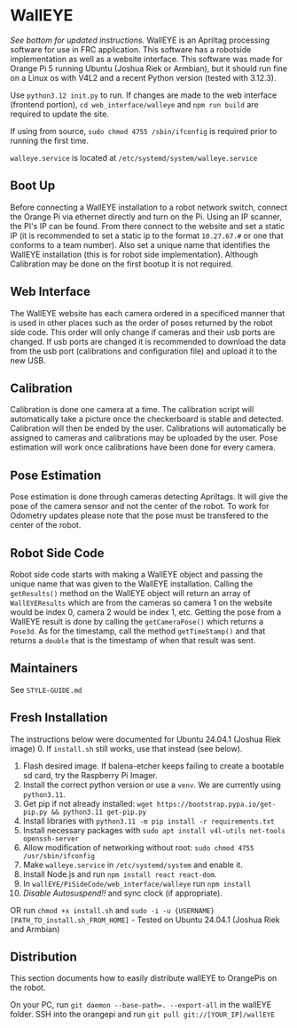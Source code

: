 # WallEYE
  _See bottom for updated instructions._
  WallEYE is an Apriltag processing software for use in FRC application. This software has a robotside implementation as well as a website interface. This software was made for Orange Pi 5 running Ubuntu (Joshua Riek or Armbian), but it should run fine on a Linux os with V4L2 and a recent Python version (tested with 3.12.3).

  Use `python3.12 init.py` to run. If changes are made to the web interface (frontend portion), `cd web_interface/walleye` and `npm run build` are required to update the site.  

  If using from source, `sudo chmod 4755 /sbin/ifconfig` is required prior to running the first time.

  `walleye.service` is located at `/etc/systemd/system/walleye.service`
  
## Boot Up
  Before connecting a WallEYE installation to a robot network switch, connect the Orange Pi via ethernet directly and turn on the Pi. Using an IP scanner, the PI's IP can be found. From there connect to the website and set a static IP (it is recommended to set a static ip to the format `10.27.67.#` or one that conforms to a team number). Also set a unique name that identifies the WallEYE installation (this is for robot side implementation). Although Calibration may be done on the first bootup it is not required. 
  
## Web Interface
  The WallEYE website has each camera ordered in a specificed manner that is used in other places such as the order of poses returned by the robot side code. This order will only change if cameras and their usb ports are changed. If usb ports are changed it is recommended to download the data from the usb port (calibrations and configuration file) and upload it to the new USB. 
  
## Calibration
  Calibration is done one camera at a time. The calibration script will automatically take a picture once the checkerboard is stable and detected. Calibration will then be ended by the user. Calibrations will automatically be assigned to cameras and calibrations may be uploaded by the user. Pose estimation will work once calibrations have been done for every camera.
  
## Pose Estimation
  Pose estimation is done through cameras detecting Apriltags. It will give the pose of the camera sensor and not the center of the robot. To work for Odometry updates please note that the pose must be transfered to the center of the robot. 
  
## Robot Side Code
  Robot side code starts with making a WallEYE object and passing the unique name that was given to the WallEYE installation. Calling the `getResults()` method on the WallEYE object will return an array of `WallEYEResults` which are from the cameras so camera 1 on the website would be index 0, camera 2 would be index 1, etc. Getting the pose from a WallEYE result is done by calling the `getCameraPose()` which returns a `Pose3d`. As for the timestamp, call the method `getTimeStamp()` and that returns a `double` that is the timestamp of when that result was sent.

## Maintainers
See `STYLE-GUIDE.md`

## Fresh Installation

The instructions below were documented for Ubuntu 24.04.1 (Joshua Riek image)
0. If `install.sh` still works, use that instead (see below).
1. Flash desired image. If balena-etcher keeps failing to create a bootable sd card, try the Raspberry Pi Imager.
2. Install the correct python version or use a `venv`. We are currently using `python3.11`.
3. Get pip if not already installed: `wget https://bootstrap.pypa.io/get-pip.py && python3.11 get-pip.py`
4. Install libraries with `python3.11 -m pip install -r requirements.txt` 
5. Install necessary packages with `sudo apt install v4l-utils net-tools openssh-server`
6. Allow modification of networking without root: `sudo chmod 4755 /usr/sbin/ifconfig`
7. Make `walleye.service` in `/etc/systemd/system` and enable it.
8. Install Node.js and run `npm install react react-dom`. 
9. In `wallEYE/PiSideCode/web_interface/walleye` run `npm install`
10. *Disable Autosuspend!!* and sync clock (if appropriate). 

OR run `chmod +x install.sh` and `sudo -i -u {USERNAME} [PATH_TO_install.sh_FROM_HOME]` - Tested on Ubuntu 24.04.1 (Joshua Riek and Armbian)

## Distribution

This section documents how to easily distribute wallEYE to OrangePis on the robot.

On your PC, run `git daemon --base-path=. --export-all` in the wallEYE folder.
SSH into the orangepi and run `git pull git://[YOUR_IP]/wallEYE`